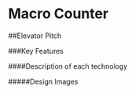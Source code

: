# Macro Counter

##Elevator Pitch

###Key Features

####Description of each technology

#####Design Images
